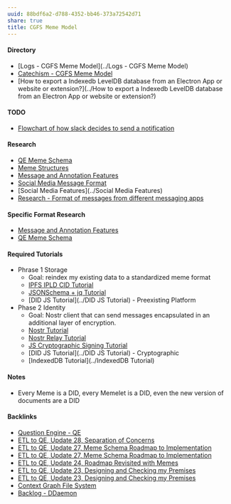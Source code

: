 ```yaml
---
uuid: 88bdf6a2-d788-4352-bb46-373a72542d71
share: true
title: CGFS Meme Model
---
```

#### Directory

* [Logs - CGFS Meme Model](../Logs - CGFS Meme Model)
* [Catechism - CGFS Meme Model](../f8a441e8-67b1-4672-9dad-a1ad8ed192a2)
* [How to export a Indexedb LevelDB database from an Electron App or website or extension?](../How to export a Indexedb LevelDB database from an Electron App or website or extension?)

#### TODO

* [Flowchart of how slack decides to send a notification](https://www.linkedin.com/posts/alexxubyte_systemdesign-coding-interviewtips-activity-7162124559159148544-RciG?utm_source=share&utm_medium=member_desktop)

#### Research

* [QE Meme Schema](../5be0be92-f274-43f4-bdde-4cec676ab084)
* [Meme Structures](../18e9f505-d972-4314-83cd-2fa8e20e00da)
* [Message and Annotation Features](../6552b8a8-8811-4f7d-b9ea-79973bb7babd)
* [Social Media Message Format](../ea6dd9c4-c148-4631-af5f-63ffe73fceb3)
* [Social Media Features](../Social Media Features)
* [Research - Format of messages from different messaging apps](../6af8ae27-bf2e-4228-aaba-d28f82f4e329)

#### Specific Format Research

* [Message and Annotation Features](../6552b8a8-8811-4f7d-b9ea-79973bb7babd)
* [QE Meme Schema](../5be0be92-f274-43f4-bdde-4cec676ab084)

#### Required Tutorials

* Phrase 1 Storage
	* Goal: reindex my existing data to a standardized meme format
	* [IPFS IPLD CID Tutorial](../100d6889-e83d-4967-bec2-7e9424d8cd24)
	* [JSONSchema + jq Tutorial](../24e80f52-8991-4499-b02c-e313131904d0)
	* [DID JS Tutorial](../DID JS Tutorial) - Preexisting Platform
* Phase 2 Identity
	* Goal: Nostr client that can send messages encapsulated in an additional layer of encryption.
	* [Nostr Tutorial](../d0d2eb3c-a491-462a-ba23-bcc03246f837)
	* [Nostr Relay Tutorial](../c7866777-9a38-45b0-9cb6-2bf757879e17)
	* [JS Cryptographic Signing Tutorial](../be82e67e-13f4-4c86-b3ec-b32852c54e2b)
	* [DID JS Tutorial](../DID JS Tutorial) - Cryptographic
	* [IndexedDB Tutorial](../IndexedDB Tutorial)

#### Notes

* Every Meme is a DID, every Memelet is a DID, even the new version of documents are a DID

#### Backlinks

* [Question Engine - QE](/cc5cc49d-f554-4f29-b31a-b8789688e6a3)
* [ETL to QE, Update 28, Separation of Concerns](/1c28c038-689a-4083-a472-3bdab8489c4f)
* [ETL to QE, Update 27, Meme Schema Roadmap to Implementation](/f0940244-8feb-4c30-99b6-d64f155c0d10)
* [ETL to QE, Update 27, Meme Schema Roadmap to Implementation](/f0940244-8feb-4c30-99b6-d64f155c0d10)
* [ETL to QE, Update 24, Roadmap Revisited with Memes](/89c90b4a-2065-4b58-93eb-107794ed8671)
* [ETL to QE, Update 23, Designing and Checking my Premises](/2bd9365f-daba-418c-bbe8-3aed2804909d)
* [ETL to QE, Update 23, Designing and Checking my Premises](/2bd9365f-daba-418c-bbe8-3aed2804909d)
* [Context Graph File System](/54d596b2-12c5-485f-a2c9-e816e112e349)
* [Backlog - DDaemon](/b9cd3e8b-1727-4a22-9332-90b42b5a7ffb)